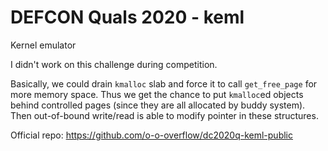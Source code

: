 # DEFCON Quals 2020 - keml

Kernel emulator

I didn't work on this challenge during competition.

Basically, we could drain `kmalloc` slab and force it to call `get_free_page` for more memory space. Thus we get the chance to put `kmalloc`ed objects behind controlled pages (since they are all allocated by buddy system). Then out-of-bound write/read is able to modify pointer in these structures.

Official repo: https://github.com/o-o-overflow/dc2020q-keml-public
